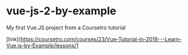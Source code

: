 # vue-js-2-by-example
My first Vue.JS project from a Coursetro tutorial

[link](https://coursetro.com/courses/23/Vue-Tutorial-in-2018---Learn-Vue.js-by-Example/lessons/1
